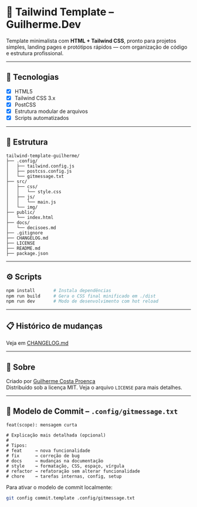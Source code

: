 # 💨 Tailwind Template – Guilherme.Dev

Template minimalista com **HTML + Tailwind CSS**, pronto para projetos simples, landing pages e protótipos rápidos — com organização de código e estrutura profissional.

---

## 🚀 Tecnologias

- [x] HTML5  
- [x] Tailwind CSS 3.x  
- [x] PostCSS  
- [x] Estrutura modular de arquivos  
- [x] Scripts automatizados

---

## 📁 Estrutura

```
tailwind-template-guilherme/
├── .config/
│   ├── tailwind.config.js
│   ├── postcss.config.js
│   └── gitmessage.txt
├── src/
│   ├── css/
│   │   └── style.css
│   ├── js/
│   │   └── main.js
│   └── img/
├── public/
│   └── index.html
├── docs/
│   └── decisoes.md
├── .gitignore
├── CHANGELOG.md
├── LICENSE
├── README.md
├── package.json
```

---

## ⚙️ Scripts

```bash
npm install       # Instala dependências
npm run build     # Gera o CSS final minificado em ./dist
npm run dev       # Modo de desenvolvimento com hot reload
```

---

## 📋 Histórico de mudanças

Veja em [CHANGELOG.md](./CHANGELOG.md)

---

## 🧠 Sobre

Criado por [Guilherme Costa Proença](https://github.com/GuilhermeCostaProenca)  
Distribuído sob a licença MIT. Veja o arquivo `LICENSE` para mais detalhes.

---

## 📝 Modelo de Commit – `.config/gitmessage.txt`

```
feat(scope): mensagem curta

# Explicação mais detalhada (opcional)
#
# Tipos:
# feat     → nova funcionalidade
# fix      → correção de bug
# docs     → mudanças na documentação
# style    → formatação, CSS, espaço, vírgula
# refactor → refatoração sem alterar funcionalidade
# chore    → tarefas internas, config, setup
```

Para ativar o modelo de commit localmente:

```bash
git config commit.template .config/gitmessage.txt
```
